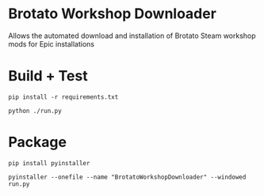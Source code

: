 # Brotato Workshop Downloader

Allows the automated download and installation of Brotato Steam workshop mods for Epic installations

# Build + Test

`pip install -r requirements.txt`

`python ./run.py`

# Package

`pip install pyinstaller`

`pyinstaller --onefile --name "BrotatoWorkshopDownloader" --windowed run.py`